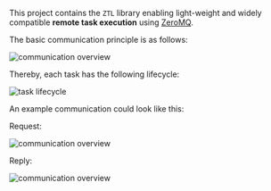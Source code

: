 This project contains the `ZTL` library enabling light-weight and widely compatible **remote task execution** using [ZeroMQ](https://zeromq.org/).

The basic communication principle is as follows:

![communication overview](res/overview.png)

Thereby, each task has the following lifecycle:

![task lifecycle](res/task%20lifecycle.png)

An example communication could look like this:

Request:

![communication overview](res/protocol.png)

Reply:

![communication overview](res/protocol%20reply.png)